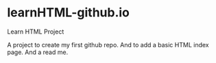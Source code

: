 # learnHTML-github.io
Learn HTML Project

A project to create my first github repo.
And to add a basic HTML index page.
And a read me.
